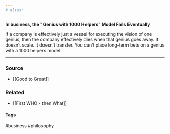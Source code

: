 ```yaml
---
# alias:
---
```


**In business, the "Genius with 1000 Helpers" Model Fails Eventually**

If a company is effectively just a vessel for executing the vision of one genius, then the company effectively dies when that genius goes away. It doesn’t scale. It doesn’t transfer. You can’t place long-term bets on a genius with a 1000 helpers model.

---
### Source
- [[Good to Great]]

### Related
- [[First WHO - then What]]

#### Tags
#business #philosophy 